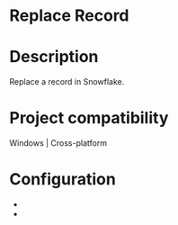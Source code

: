 ﻿# Replace Record

# Description

Replace a record in Snowflake.

# Project compatibility

Windows | Cross-platform

# Configuration

* 
*
